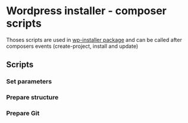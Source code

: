 # Wordpress installer - composer scripts
Thoses scripts are used in [wp-installer package](git@github.com:dummy-team/wp-installer.git) and can be called after composers events (create-project, install and update)

## Scripts
### Set parameters
### Prepare structure
### Prepare Git
